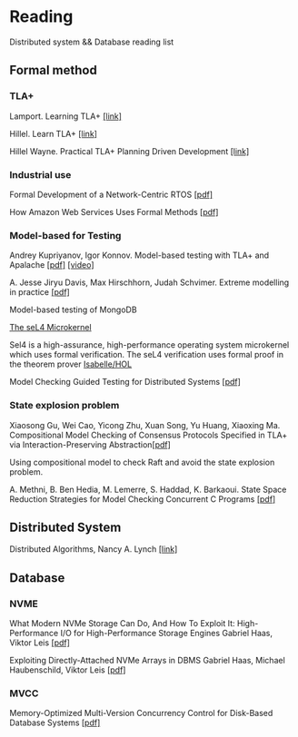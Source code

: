 # Reading
Distributed system && Database reading list


## Formal method

### TLA+

Lamport. Learning TLA+ [[link]](https://lamport.azurewebsites.net/tla/learning.html)


Hillel. Learn TLA+ [[link]](https://learntla.com/)

Hillel Wayne. Practical TLA+ Planning Driven Development [[link]](https://link.springer.com/book/10.1007/978-1-4842-3829-5)

### Industrial use

Formal Development of a Network-Centric RTOS [[pdf]](https://link.springer.com/book/10.1007/978-1-4419-9736-4)

How Amazon Web Services Uses Formal Methods  [[pdf]](https://cacm.acm.org/magazines/2015/4/184701-how-amazon-web-services-uses-formal-methods/abstract)


### Model-based for Testing
Andrey Kupriyanov, Igor Konnov. Model-based testing with TLA+ and Apalache [[pdf]](https://conf.tlapl.us/2020/09-Kuprianov_and_Konnov-Model-based_testing_with_TLA_+_and_Apalache.pdf)  [[video]](https://www.youtube.com/watch?v=aveoIMphzW8)


A. Jesse Jiryu Davis, Max Hirschhorn, Judah Schvimer. Extreme modelling in practice [[pdf]](https://dl.acm.org/doi/abs/10.14778/3397230.3397233)

Model-based testing of MongoDB

[The seL4 Microkernel](https://sel4.systems/)

Sel4 is a high-assurance, high-performance operating system microkernel which uses formal verification.
The seL4 verification uses formal proof in the theorem prover [Isabelle/HOL](https://isabelle.in.tum.de/)


Model Checking Guided Testing for Distributed
Systems [[pdf]](https://dl.acm.org/doi/pdf/10.1145/3552326.3587442)

### State explosion problem


Xiaosong Gu, Wei Cao, Yicong Zhu, Xuan Song, Yu Huang, Xiaoxing Ma. Compositional Model Checking of Consensus Protocols Specified in TLA+ via Interaction-Preserving Abstraction[[pdf]](https://arxiv.org/abs/2202.11385)

Using compositional model to check Raft and avoid the state explosion problem.


A. Methni, B. Ben Hedia, M. Lemerre, S. Haddad, K. Barkaoui. State Space Reduction Strategies for Model Checking Concurrent C Programs [[pdf]](https://hal-cea.archives-ouvertes.fr/cea-01844041/file/MLBHB-vecos15.pdf)


## Distributed System

Distributed Algorithms,  Nancy A. Lynch [[link]](https://dl.acm.org/doi/book/10.5555/2821576)

## Database

### NVME

What Modern NVMe Storage Can Do, And How To Exploit It: High-Performance I/O for High-Performance Storage Engines Gabriel Haas, Viktor Leis [[pdf]](https://www.vldb.org/pvldb/vol16/p2090-haas.pdf)

Exploiting Directly-Attached NVMe Arrays in DBMS
Gabriel Haas, Michael Haubenschild, Viktor Leis [[pdf]](https://www.cidrdb.org/cidr2020/papers/p16-haas-cidr20.pdf)

### MVCC

Memory-Optimized Multi-Version Concurrency Control for Disk-Based Database Systems [[pdf]](https://www.vldb.org/pvldb/vol15/p2797-freitag.pdf)